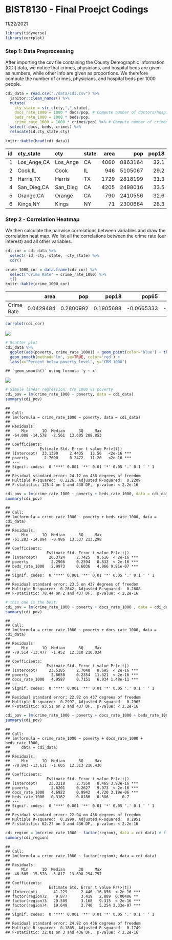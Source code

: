 BIST8130 - Final Proejct Codings
================
11/22/2021

``` r
library(tidyverse)
library(corrplot)
```

### Step 1: Data Preprocessing

After importing the csv file containing the County Demographic
Information (CDI) data, we notice that crimes, physicians, and hospital
beds are given as numbers, while other info are given as proportions. We
therefore compute the number of crimes, physicians, and hospital beds
per 1000 people.

``` r
cdi_data = read.csv("./data/cdi.csv") %>%
  janitor::clean_names() %>%
  mutate(
    cty_state = str_c(cty,",",state),
    docs_rate_1000 = 1000 * docs/pop, # Compute number of doctors/hospital beds per 1000 people.
    beds_rate_1000 = 1000 * beds/pop,
    crime_rate_1000 = 1000 * crimes/pop) %>% # Compute number of crimes per 1000 people.) 
  select(-docs,-beds,-crimes) %>%
  relocate(id,cty_state,cty)

knitr::kable(head(cdi_data))
```

|  id | cty_state   | cty      | state | area |     pop | pop18 | pop65 | hsgrad | bagrad | poverty | unemp | pcincome | totalinc | region | docs_rate_1000 | beds_rate_1000 | crime_rate_1000 |
|----:|:------------|:---------|:------|-----:|--------:|------:|------:|-------:|-------:|--------:|------:|---------:|---------:|-------:|---------------:|---------------:|----------------:|
|   1 | Los_Ange,CA | Los_Ange | CA    | 4060 | 8863164 |  32.1 |   9.7 |   70.0 |   22.3 |    11.6 |   8.0 |    20786 |   184230 |      4 |       2.671394 |       3.125295 |        77.73026 |
|   2 | Cook,IL     | Cook     | IL    |  946 | 5105067 |  29.2 |  12.4 |   73.4 |   22.8 |    11.1 |   7.2 |    21729 |   110928 |      2 |       2.968227 |       4.221296 |        85.58869 |
|   3 | Harris,TX   | Harris   | TX    | 1729 | 2818199 |  31.3 |   7.1 |   74.9 |   25.4 |    12.5 |   5.7 |    19517 |    55003 |      3 |       2.680080 |       4.417360 |        89.96029 |
|   4 | San_Dieg,CA | San_Dieg | CA    | 4205 | 2498016 |  33.5 |  10.9 |   81.9 |   25.3 |     8.1 |   6.1 |    19588 |    48931 |      4 |       2.363876 |       2.473563 |        69.58362 |
|   5 | Orange,CA   | Orange   | CA    |  790 | 2410556 |  32.6 |   9.2 |   81.2 |   27.8 |     5.2 |   4.8 |    24400 |    58818 |      4 |       2.514772 |       2.642129 |        59.95463 |
|   6 | Kings,NY    | Kings    | NY    |   71 | 2300664 |  28.3 |  12.4 |   63.7 |   16.6 |    19.5 |   9.5 |    16803 |    38658 |      1 |       2.112868 |       3.886704 |       295.98672 |

### Step 2 - Correlation Heatmap

We then calculate the pairwise correlations between variables and draw
the correlation heat map. We list all the correlations between the crime
rate (our interest) and all other variables.

``` r
cdi_cor = cdi_data %>%
  select(-id,-cty,-state, -cty_state) %>%
  cor() 

crime_1000_cor = data.frame(cdi_cor) %>% 
  select("Crime Rate" = crime_rate_1000) %>% 
  t()
knitr::kable(crime_1000_cor) 
```

|            |      area |       pop |     pop18 |      pop65 |     hsgrad |    bagrad |   poverty |     unemp |   pcincome |  totalinc |    region | docs_rate_1000 | beds_rate_1000 | crime_rate_1000 |
|:-----------|----------:|----------:|----------:|-----------:|-----------:|----------:|----------:|----------:|-----------:|----------:|----------:|---------------:|---------------:|----------------:|
| Crime Rate | 0.0429484 | 0.2800992 | 0.1905688 | -0.0665333 | -0.2264129 | 0.0383046 | 0.4718442 | 0.0418466 | -0.0802442 | 0.2281557 | 0.3427584 |      0.3070831 |      0.3644505 |               1 |

``` r
corrplot(cdi_cor)
```

![](main_files/figure-gfm/corrplot-1.png)<!-- -->

``` r
# Scatter plot 
cdi_data %>% 
  ggplot(aes(poverty, crime_rate_1000)) + geom_point(color='blue') + theme_bw(base_size=20) +
  geom_smooth(method='lm', se=TRUE, color='red') +
  labs(x="Percent below poverty level", y="CRM_1000")
```

    ## `geom_smooth()` using formula 'y ~ x'

![](main_files/figure-gfm/unnamed-chunk-1-1.png)<!-- -->

``` r
# Simple linear regression: crm_1000 vs poverty
cdi_pov = lm(crime_rate_1000 ~ poverty, data = cdi_data)
summary(cdi_pov)
```

    ## 
    ## Call:
    ## lm(formula = crime_rate_1000 ~ poverty, data = cdi_data)
    ## 
    ## Residuals:
    ##     Min      1Q  Median      3Q     Max 
    ## -64.008 -14.578  -2.561  13.605 208.853 
    ## 
    ## Coefficients:
    ##             Estimate Std. Error t value Pr(>|t|)    
    ## (Intercept)  33.1390     2.4435   13.56   <2e-16 ***
    ## poverty       2.7690     0.2472   11.20   <2e-16 ***
    ## ---
    ## Signif. codes:  0 '***' 0.001 '**' 0.01 '*' 0.05 '.' 0.1 ' ' 1
    ## 
    ## Residual standard error: 24.12 on 438 degrees of freedom
    ## Multiple R-squared:  0.2226, Adjusted R-squared:  0.2209 
    ## F-statistic: 125.4 on 1 and 438 DF,  p-value: < 2.2e-16

``` r
cdi_pov = lm(crime_rate_1000 ~ poverty + beds_rate_1000, data = cdi_data)
summary(cdi_pov)
```

    ## 
    ## Call:
    ## lm(formula = crime_rate_1000 ~ poverty + beds_rate_1000, data = cdi_data)
    ## 
    ## Residuals:
    ##     Min      1Q  Median      3Q     Max 
    ## -61.283 -14.894  -0.986  13.537 213.298 
    ## 
    ## Coefficients:
    ##                Estimate Std. Error t value Pr(>|t|)    
    ## (Intercept)     26.3724     2.7425   9.616  < 2e-16 ***
    ## poverty          2.2906     0.2594   8.832  < 2e-16 ***
    ## beds_rate_1000   2.9973     0.6036   4.966 9.81e-07 ***
    ## ---
    ## Signif. codes:  0 '***' 0.001 '**' 0.01 '*' 0.05 '.' 0.1 ' ' 1
    ## 
    ## Residual standard error: 23.5 on 437 degrees of freedom
    ## Multiple R-squared:  0.2642, Adjusted R-squared:  0.2608 
    ## F-statistic: 78.44 on 2 and 437 DF,  p-value: < 2.2e-16

``` r
# this one is the best!
cdi_pov = lm(crime_rate_1000 ~ poverty + docs_rate_1000 , data = cdi_data)
summary(cdi_pov)
```

    ## 
    ## Call:
    ## lm(formula = crime_rate_1000 ~ poverty + docs_rate_1000, data = cdi_data)
    ## 
    ## Residuals:
    ##     Min      1Q  Median      3Q     Max 
    ## -79.514 -13.477  -1.452  12.310 210.024 
    ## 
    ## Coefficients:
    ##                Estimate Std. Error t value Pr(>|t|)    
    ## (Intercept)     23.5185     2.7048   8.695  < 2e-16 ***
    ## poverty          2.6650     0.2354  11.321  < 2e-16 ***
    ## docs_rate_1000   4.9587     0.7151   6.934 1.48e-11 ***
    ## ---
    ## Signif. codes:  0 '***' 0.001 '**' 0.01 '*' 0.05 '.' 0.1 ' ' 1
    ## 
    ## Residual standard error: 22.92 on 437 degrees of freedom
    ## Multiple R-squared:  0.2997, Adjusted R-squared:  0.2965 
    ## F-statistic: 93.51 on 2 and 437 DF,  p-value: < 2.2e-16

``` r
cdi_pov = lm(crime_rate_1000 ~ poverty + docs_rate_1000 + beds_rate_1000 , data = cdi_data)
summary(cdi_pov)
```

    ## 
    ## Call:
    ## lm(formula = crime_rate_1000 ~ poverty + docs_rate_1000 + beds_rate_1000, 
    ##     data = cdi_data)
    ## 
    ## Residuals:
    ##     Min      1Q  Median      3Q     Max 
    ## -78.843 -13.611  -1.605  12.313 210.430 
    ## 
    ## Coefficients:
    ##                Estimate Std. Error t value Pr(>|t|)    
    ## (Intercept)     23.3218     2.7550   8.465 3.93e-16 ***
    ## poverty          2.6201     0.2627   9.973  < 2e-16 ***
    ## docs_rate_1000   4.6922     0.9942   4.720 3.19e-06 ***
    ## beds_rate_1000   0.3162     0.8186   0.386      0.7    
    ## ---
    ## Signif. codes:  0 '***' 0.001 '**' 0.01 '*' 0.05 '.' 0.1 ' ' 1
    ## 
    ## Residual standard error: 22.94 on 436 degrees of freedom
    ## Multiple R-squared:  0.2999, Adjusted R-squared:  0.2951 
    ## F-statistic: 62.27 on 3 and 436 DF,  p-value: < 2.2e-16

``` r
cdi_region = lm(crime_rate_1000 ~ factor(region), data = cdi_data) # fit model with factoring 
summary(cdi_region)
```

    ## 
    ## Call:
    ## lm(formula = crime_rate_1000 ~ factor(region), data = cdi_data)
    ## 
    ## Residuals:
    ##     Min      1Q  Median      3Q     Max 
    ## -46.505 -15.578  -3.817  13.698 254.757 
    ## 
    ## Coefficients:
    ##                 Estimate Std. Error t value Pr(>|t|)    
    ## (Intercept)       41.229      2.446  16.856  < 2e-16 ***
    ## factor(region)2    9.877      3.419   2.889  0.00406 ** 
    ## factor(region)3   29.509      3.168   9.315  < 2e-16 ***
    ## factor(region)4   19.649      3.740   5.254 2.33e-07 ***
    ## ---
    ## Signif. codes:  0 '***' 0.001 '**' 0.01 '*' 0.05 '.' 0.1 ' ' 1
    ## 
    ## Residual standard error: 24.82 on 436 degrees of freedom
    ## Multiple R-squared:  0.1805, Adjusted R-squared:  0.1749 
    ## F-statistic: 32.01 on 3 and 436 DF,  p-value: < 2.2e-16
